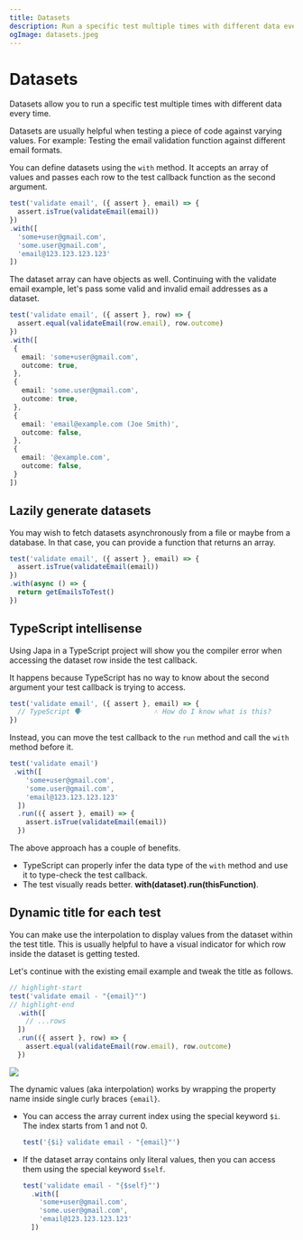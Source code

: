 ```yaml
---
title: Datasets
description: Run a specific test multiple times with different data every time
ogImage: datasets.jpeg
---
```


# Datasets

Datasets allow you to run a specific test multiple times with different data every time.

Datasets are usually helpful when testing a piece of code against varying values. For example: Testing the email validation function against different email formats.

You can define datasets using the `with` method. It accepts an array of values and passes each row to the test callback function as the second argument.

```ts
test('validate email', ({ assert }, email) => {
  assert.isTrue(validateEmail(email))
})
.with([
  'some+user@gmail.com',
  'some.user@gmail.com',
  'email@123.123.123.123'
])
```

The dataset array can have objects as well. Continuing with the validate email example, let's pass some valid and invalid email addresses as a dataset.

```ts
test('validate email', ({ assert }, row) => {
  assert.equal(validateEmail(row.email), row.outcome)
})
.with([
 {
   email: 'some+user@gmail.com',
   outcome: true,
 },
 {
   email: 'some.user@gmail.com',
   outcome: true,
 },
 {
   email: 'email@example.com (Joe Smith)',
   outcome: false,
 },
 {
   email: '@example.com',
   outcome: false,
 }
])
```

## Lazily generate datasets

You may wish to fetch datasets asynchronously from a file or maybe from a database. In that case, you can provide a function that returns an array.

```ts
test('validate email', ({ assert }, email) => {
  assert.isTrue(validateEmail(email))
})
.with(async () => {
  return getEmailsToTest()
})
```

## TypeScript intellisense 

Using Japa in a TypeScript project will show you the compiler error when accessing the dataset row inside the test callback.

It happens because TypeScript has no way to know about the second argument your test callback is trying to access.

```ts
test('validate email', ({ assert }, email) => {
  // TypeScript 🗣                  ˄ How do I know what is this?
})
```

Instead, you can move the test callback to the `run` method and call the `with` method before it.

```ts
test('validate email')
 .with([
    'some+user@gmail.com',
    'some.user@gmail.com',
    'email@123.123.123.123'
  ])
  .run(({ assert }, email) => {
    assert.isTrue(validateEmail(email))
  })
```

The above approach has a couple of benefits.

- TypeScript can properly infer the data type of the `with` method and use it to type-check the test callback.
- The test visually reads better. **with(dataset).run(thisFunction)**.

## Dynamic title for each test
You can make use the interpolation to display values from the dataset within the test title. This is usually helpful to have a visual indicator for which row inside the dataset is getting tested.

Let's continue with the existing email example and tweak the title as follows.

```ts
// highlight-start
test('validate email - "{email}"')
// highlight-end
  .with([
    // ...rows
  ])
  .run(({ assert }, row) => {
    assert.equal(validateEmail(row.email), row.outcome)
  })
```

![](dataset-interpolation.png)

The dynamic values (aka interpolation) works by wrapping the property name inside single curly braces `{email}`.

- You can access the array current index using the special keyword `$i`. The index starts from 1 and not 0.
  ```ts
  test('{$i} validate email - "{email}"')
  ```
- If the dataset array contains only literal values, then you can access them using the special keyword `$self`.
  ```ts
  test('validate email - "{$self}"')
    .with([
      'some+user@gmail.com',
      'some.user@gmail.com',
      'email@123.123.123.123'
    ])
  ```
